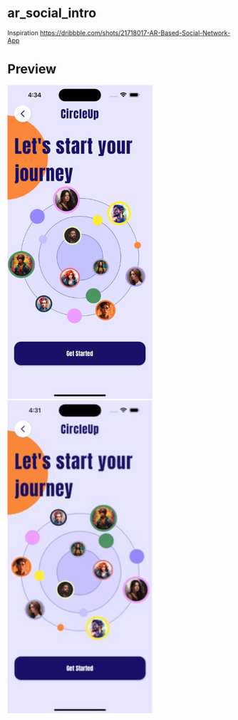 # ar_social_intro

Inspiration https://dribbble.com/shots/21718017-AR-Based-Social-Network-App

# Preview
<img src="screenshot.png" width="325"/> 
<img src="screenshot.gif" width="325"/> 



